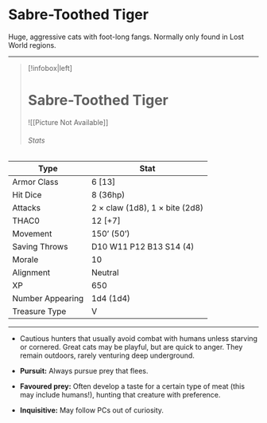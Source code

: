 # Sabre-Toothed Tiger

Huge, aggressive cats with foot-long fangs. Normally only found in Lost World regions.

------
> [!infobox|left] 
>  # Sabre-Toothed Tiger 
>  ![[Picture Not Available]] 
>  ###### Stats 
| Type                    | Stat        |
| ---------------- | ------------------------------ |
| Armor Class     | 6 [13]                         |
| Hit Dice         | 8 (36hp)                       |
| Attacks          | 2 × claw (1d8), 1 × bite (2d8) |
| THAC0            | 12 [+7]                        |
| Movement         | 150’ (50’)                     |
| Saving Throws    | D10 W11 P12 B13 S14 (4)        |
| Morale           | 10                             |
| Alignment        | Neutral                        |
| XP               | 650                            |
| Number Appearing | 1d4 (1d4)                      |
| Treasure Type    | V                              |

------

- Cautious hunters that usually avoid combat with humans unless starving or cornered. Great cats may be playful, but are quick to anger. They remain outdoors, rarely venturing deep underground.

- **Pursuit:** Always pursue prey that flees.
- **Favoured prey:** Often develop a taste for a certain type of meat (this may include humans!), hunting that creature with preference.
- **Inquisitive:** May follow PCs out of curiosity.

